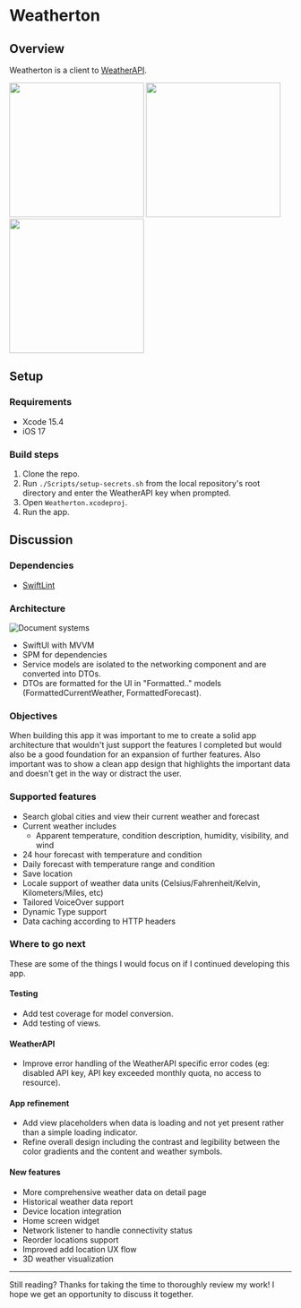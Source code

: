 # Weatherton

## Overview

Weatherton is a client to [WeatherAPI](https://www.weatherapi.com).

<img src="https://github.com/user-attachments/assets/4f80641a-59e4-460a-8331-8cc20eee5af5" width="240"> <img src="https://github.com/user-attachments/assets/3707fae5-4e56-4f9d-b9cb-aa0589d9bdd9" width="240"> <img src="https://github.com/user-attachments/assets/ddbd1b84-ffe6-468e-976a-da300bd6965a" width="240">

## Setup

### Requirements

- Xcode 15.4
- iOS 17

### Build steps

1. Clone the repo.
2. Run `./Scripts/setup-secrets.sh` from the local repository's root directory and enter the WeatherAPI key when prompted.
3. Open `Weatherton.xcodeproj`.
4. Run the app.

## Discussion

### Dependencies

- [SwiftLint](https://github.com/realm/SwiftLint)

### Architecture

![Document systems](https://github.com/user-attachments/assets/f414b0b6-77d5-4844-a36a-5e29636f920c)

- SwiftUI with MVVM
- SPM for dependencies
- Service models are isolated to the networking component and are converted into DTOs.
- DTOs are formatted for the UI in "Formatted.." models (FormattedCurrentWeather, FormattedForecast).

### Objectives

When building this app it was important to me to create a solid app architecture that wouldn't just support the features I completed but would also be a good foundation for an expansion of further features. Also important was to show a clean app design that highlights the important data and doesn't get in the way or distract the user.

### Supported features

- Search global cities and view their current weather and forecast
- Current weather includes
	- Apparent temperature, condition description, humidity, visibility, and wind
- 24 hour forecast with temperature and condition
- Daily forecast with temperature range and condition
- Save location 
- Locale support of weather data units (Celsius/Fahrenheit/Kelvin, Kilometers/Miles, etc)
- Tailored VoiceOver support
- Dynamic Type support
- Data caching according to HTTP headers

### Where to go next

These are some of the things I would focus on if I continued developing this app.

#### Testing

- Add test coverage for model conversion.
- Add testing of views.

#### WeatherAPI

- Improve error handling of the WeatherAPI specific error codes (eg: disabled API key, API key exceeded monthly quota, no access to resource).

#### App refinement

- Add view placeholders when data is loading and not yet present rather than a simple loading indicator.
- Refine overall design including the contrast and legibility between the color gradients and the content and weather symbols.

#### New features

- More comprehensive weather data on detail page
- Historical weather data report
- Device location integration
- Home screen widget
- Network listener to handle connectivity status
- Reorder locations support
- Improved add location UX flow
- 3D weather visualization

---

Still reading? Thanks for taking the time to thoroughly review my work! I hope we get an opportunity to discuss it together.
